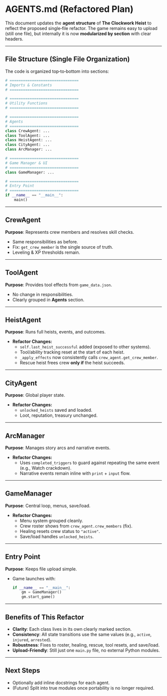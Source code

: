 # AGENTS.md (Refactored Plan)

This document updates the **agent structure** of **The Clockwork Heist** to reflect the proposed single‑file refactor. The game remains easy to upload (still one file), but internally it is now **modularized by section** with clear headers.

---

## File Structure (Single File Organization)
The code is organized top‑to‑bottom into sections:

```python
# ===============================
# Imports & Constants
# ===============================

# ===============================
# Utility Functions
# ===============================

# ===============================
# Agents
# ===============================
class CrewAgent: ...
class ToolAgent: ...
class HeistAgent: ...
class CityAgent: ...
class ArcManager: ...

# ===============================
# Game Manager & UI
# ===============================
class GameManager: ...

# ===============================
# Entry Point
# ===============================
if __name__ == "__main__":
    main()
```

---

## CrewAgent
**Purpose**: Represents crew members and resolves skill checks.

- Same responsibilities as before.
- Fix: `get_crew_member` is the single source of truth.
- Leveling & XP thresholds remain.

---

## ToolAgent
**Purpose**: Provides tool effects from `game_data.json`.

- No change in responsibilities.
- Clearly grouped in **Agents** section.

---

## HeistAgent
**Purpose**: Runs full heists, events, and outcomes.

- **Refactor Changes:**
  - `self.last_heist_successful` added (exposed to other systems).
  - Tool/ability tracking reset at the start of each heist.
  - `_apply_effects` now consistently calls `crew_agent.get_crew_member`.
  - Rescue heist frees crew **only if** the heist succeeds.

---

## CityAgent
**Purpose**: Global player state.

- **Refactor Changes:**
  - `unlocked_heists` saved and loaded.
  - Loot, reputation, treasury unchanged.

---

## ArcManager
**Purpose**: Manages story arcs and narrative events.

- **Refactor Changes:**
  - Uses `completed_triggers` to guard against repeating the same event (e.g., Watch crackdown).
  - Narrative events remain inline with `print` + `input` flow.

---

## GameManager
**Purpose**: Central loop, menus, save/load.

- **Refactor Changes:**
  - Menu system grouped cleanly.
  - Crew roster shows from `crew_agent.crew_members` (fix).
  - Healing resets crew status to `"active"`.
  - Save/load handles `unlocked_heists`.

---

## Entry Point
**Purpose**: Keeps file upload simple.

- Game launches with:
  ```python
  if __name__ == "__main__":
      gm = GameManager()
      gm.start_game()
  ```

---

## Benefits of This Refactor
- **Clarity**: Each class lives in its own clearly marked section.
- **Consistency**: All state transitions use the same values (e.g., `active`, `injured`, `arrested`).
- **Robustness**: Fixes to roster, healing, rescue, tool resets, and save/load.
- **Upload‑Friendly**: Still just one `main.py` file, no external Python modules.

---

## Next Steps
- Optionally add inline docstrings for each agent.
- (Future) Split into true modules once portability is no longer required.

